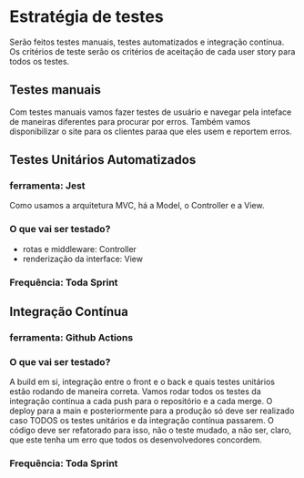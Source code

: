 # Estratégia de testes

Serão feitos testes manuais, testes automatizados e integração contínua. Os critérios de teste serão os critérios de aceitação de cada user story para todos os testes.

## Testes manuais
Com testes manuais vamos fazer testes de usuário e navegar pela inteface de maneiras diferentes para procurar por erros. 
Também vamos disponibilizar o site para os clientes paraa que eles usem e reportem erros.

## Testes Unitários Automatizados
### ferramenta: Jest

Como usamos a arquitetura MVC, há a Model, o Controller e a View.
### O que vai ser testado?

- rotas e middleware: Controller
- renderização da interface: View

### Frequência: Toda Sprint

## Integração Contínua

### ferramenta: Github Actions

### O que vai ser testado?

A build em si, integração entre o front e o back e quais testes unitários estão rodando de maneira correta. 
Vamos rodar todos os testes da integração contínua a cada push para o repositório e a cada merge.
O deploy para a main e posteriormente para a produção só deve ser realizado caso TODOS os testes unitários e da integração contínua passarem.
O código deve ser refatorado para isso, não o teste mudado, a não ser, claro, que este tenha um erro que todos os desenvolvedores concordem.

### Frequência: Toda Sprint
